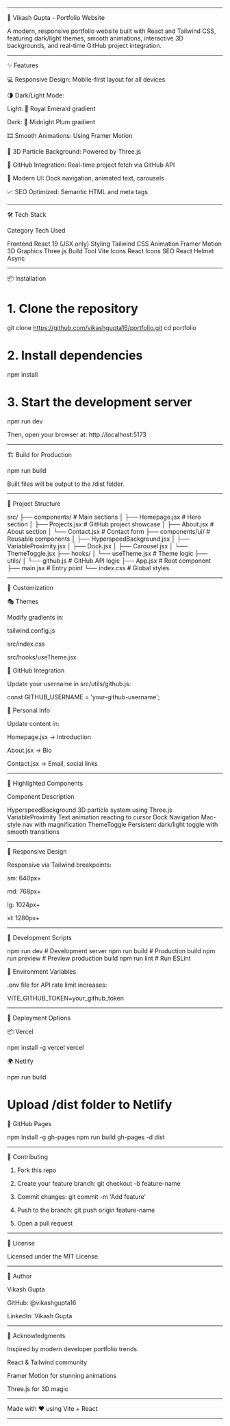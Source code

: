 
---

🚀 Vikash Gupta - Portfolio Website

A modern, responsive portfolio website built with React and Tailwind CSS, featuring dark/light themes, smooth animations, interactive 3D backgrounds, and real-time GitHub project integration.


---

✨ Features

💻 Responsive Design: Mobile-first layout for all devices

🌗 Dark/Light Mode:

Light: 🌿 Royal Emerald gradient

Dark: 🌌 Midnight Plum gradient


🎞️ Smooth Animations: Using Framer Motion

🌌 3D Particle Background: Powered by Three.js

📡 GitHub Integration: Real-time project fetch via GitHub API

🧩 Modern UI: Dock navigation, animated text, carousels

📈 SEO Optimized: Semantic HTML and meta tags



---

🛠️ Tech Stack

Category	Tech Used

Frontend	React 19 (JSX only)
Styling	Tailwind CSS
Animation	Framer Motion
3D Graphics	Three.js
Build Tool	Vite
Icons	React Icons
SEO	React Helmet Async



---

📦 Installation

# 1. Clone the repository
git clone https://github.com/vikashgupta16/portfolio.git
cd portfolio

# 2. Install dependencies
npm install

# 3. Start the development server
npm run dev

Then, open your browser at: http://localhost:5173


---

🏗️ Build for Production

npm run build

Built files will be output to the /dist folder.


---

📁 Project Structure

src/
├── components/            # Main sections
│   ├── Homepage.jsx       # Hero section
│   ├── Projects.jsx       # GitHub project showcase
│   ├── About.jsx          # About section
│   └── Contact.jsx        # Contact form
├── components/ui/         # Reusable components
│   ├── HyperspeedBackground.jsx
│   ├── VariableProximity.jsx
│   ├── Dock.jsx
│   ├── Carousel.jsx
│   └── ThemeToggle.jsx
├── hooks/
│   └── useTheme.jsx       # Theme logic
├── utils/
│   └── github.js          # GitHub API logic
├── App.jsx                # Root component
├── main.jsx               # Entry point
└── index.css              # Global styles


---

🎨 Customization

🎭 Themes

Modify gradients in:

tailwind.config.js

src/index.css

src/hooks/useTheme.jsx



🔄 GitHub Integration

Update your username in src/utils/github.js:

const GITHUB_USERNAME = 'your-github-username';

👤 Personal Info

Update content in:

Homepage.jsx → Introduction

About.jsx → Bio

Contact.jsx → Email, social links



---

🌟 Highlighted Components

Component	Description

HyperspeedBackground	3D particle system using Three.js
VariableProximity	Text animation reacting to cursor
Dock Navigation	Mac-style nav with magnification
ThemeToggle	Persistent dark/light toggle with smooth transitions



---

📱 Responsive Design

Responsive via Tailwind breakpoints:

sm: 640px+

md: 768px+

lg: 1024px+

xl: 1280px+



---

🧪 Development Scripts

npm run dev       # Development server
npm run build     # Production build
npm run preview   # Preview production build
npm run lint      # Run ESLint

🔐 Environment Variables

.env file for API rate limit increases:

VITE_GITHUB_TOKEN=your_github_token


---

🚀 Deployment Options

📦 Vercel

npm install -g vercel
vercel

🌍 Netlify

npm run build
# Upload /dist folder to Netlify

🐙 GitHub Pages

npm install -g gh-pages
npm run build
gh-pages -d dist


---

🤝 Contributing

1. Fork this repo


2. Create your feature branch: git checkout -b feature-name


3. Commit changes: git commit -m 'Add feature'


4. Push to the branch: git push origin feature-name


5. Open a pull request




---

📄 License

Licensed under the MIT License.


---

👤 Author

Vikash Gupta

GitHub: @vikashgupta16

LinkedIn: Vikash Gupta



---

🙏 Acknowledgments

Inspired by modern developer portfolio trends

React & Tailwind community

Framer Motion for stunning animations

Three.js for 3D magic



---

Made with ❤️ using Vite + React


---


